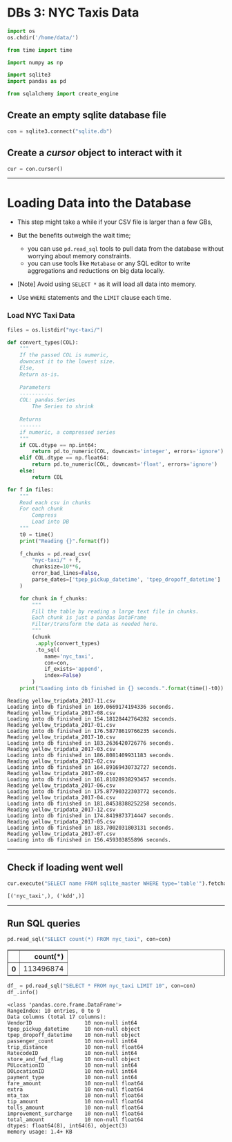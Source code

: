# DBs 3: NYC Taxis Data

```python
import os
os.chdir('/home/data/')

from time import time
```


```python
import numpy as np

import sqlite3
import pandas as pd

from sqlalchemy import create_engine
```

## Create an empty sqlite database file


```python
con = sqlite3.connect("sqlite.db")
```

## Create a _cursor_ object to interact with it


```python
cur = con.cursor()
```

---
# Loading Data into the Database

- This step might take a while if your CSV file is larger than a few GBs, 

- But the benefits outweigh the wait time;
    - you can use `pd.read_sql` tools to pull data from the database without worrying about memory constraints.
    - you can use tools like `Metabase` or any SQL editor to write aggregations and reductions on big data locally.  
    
- [Note] Avoid using `SELECT *` as it will load all data into memory. 

- Use `WHERE` statements and the `LIMIT` clause each time.

### Load NYC Taxi Data


```python
files = os.listdir("nyc-taxi/")
```


```python
def convert_types(COL):
    """
    If the passed COL is numeric,
    downcast it to the lowest size.
    Else,
    Return as-is.
    
    Parameters
    -----------
    COL: pandas.Series
        The Series to shrink
        
    Returns
    -------
    if numeric, a compressed series
    """
    if COL.dtype == np.int64:
        return pd.to_numeric(COL, downcast='integer', errors='ignore')
    elif COL.dtype == np.float64:
        return pd.to_numeric(COL, downcast='float', errors='ignore')
    else:
        return COL
```


```python
for f in files:
    """
    Read each csv in chunks
    For each chunk
        Compress
        Load into DB
    """
    t0 = time()
    print("Reading {}".format(f))
    
    f_chunks = pd.read_csv(
        "nyc-taxi/" + f, 
        chunksize=10**6, 
        error_bad_lines=False,
        parse_dates=['tpep_pickup_datetime', 'tpep_dropoff_datetime']
    )

    for chunk in f_chunks:
        """
        Fill the table by reading a large text file in chunks.
        Each chunk is just a pandas DataFrame
        Filter/transform the data as needed here.
        """
        (chunk
         .apply(convert_types)
         .to_sql(
            name='nyc_taxi', 
            con=con, 
            if_exists='append',
            index=False)
        )
    print("Loading into db finished in {} seconds.".format(time()-t0))
```

    Reading yellow_tripdata_2017-11.csv
    Loading into db finished in 169.0669174194336 seconds.
    Reading yellow_tripdata_2017-08.csv
    Loading into db finished in 154.18128442764282 seconds.
    Reading yellow_tripdata_2017-01.csv
    Loading into db finished in 176.58778619766235 seconds.
    Reading yellow_tripdata_2017-10.csv
    Loading into db finished in 183.2636420726776 seconds.
    Reading yellow_tripdata_2017-03.csv
    Loading into db finished in 186.8081409931183 seconds.
    Reading yellow_tripdata_2017-02.csv
    Loading into db finished in 164.89169430732727 seconds.
    Reading yellow_tripdata_2017-09.csv
    Loading into db finished in 161.81028938293457 seconds.
    Reading yellow_tripdata_2017-06.csv
    Loading into db finished in 175.87790322303772 seconds.
    Reading yellow_tripdata_2017-04.csv
    Loading into db finished in 181.84538388252258 seconds.
    Reading yellow_tripdata_2017-12.csv
    Loading into db finished in 174.8419873714447 seconds.
    Reading yellow_tripdata_2017-05.csv
    Loading into db finished in 183.7002031803131 seconds.
    Reading yellow_tripdata_2017-07.csv
    Loading into db finished in 156.459303855896 seconds.


---
## Check if loading went well


```python
cur.execute("SELECT name FROM sqlite_master WHERE type='table'").fetchall()
```




    [('nyc_taxi',), ('kdd',)]



---
## Run SQL queries


```python
pd.read_sql("SELECT count(*) FROM nyc_taxi", con=con)
```




<div>
<style scoped>
    .dataframe tbody tr th:only-of-type {
        vertical-align: middle;
    }

    .dataframe tbody tr th {
        vertical-align: top;
    }
    
    .dataframe thead th {
        text-align: right;
    }
</style>
<table border="1" class="dataframe">
  <thead>
    <tr style="text-align: right;">
      <th></th>
      <th>count(*)</th>
    </tr>
  </thead>
  <tbody>
    <tr>
      <th>0</th>
      <td>113496874</td>
    </tr>
  </tbody>
</table>
</div>




```python
df_ = pd.read_sql("SELECT * FROM nyc_taxi LIMIT 10", con=con)
df_.info()
```

    <class 'pandas.core.frame.DataFrame'>
    RangeIndex: 10 entries, 0 to 9
    Data columns (total 17 columns):
    VendorID                 10 non-null int64
    tpep_pickup_datetime     10 non-null object
    tpep_dropoff_datetime    10 non-null object
    passenger_count          10 non-null int64
    trip_distance            10 non-null float64
    RatecodeID               10 non-null int64
    store_and_fwd_flag       10 non-null object
    PULocationID             10 non-null int64
    DOLocationID             10 non-null int64
    payment_type             10 non-null int64
    fare_amount              10 non-null float64
    extra                    10 non-null float64
    mta_tax                  10 non-null float64
    tip_amount               10 non-null float64
    tolls_amount             10 non-null float64
    improvement_surcharge    10 non-null float64
    total_amount             10 non-null float64
    dtypes: float64(8), int64(6), object(3)
    memory usage: 1.4+ KB

